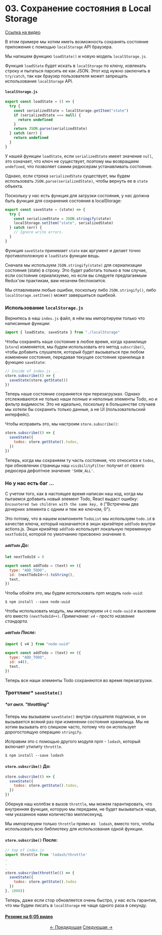 # 03. Сохранение состояния в Local Storage

[Ссылка на видео](https://egghead.io/lessons/javascript-redux-persisting-the-state-to-the-local-storage)

В этом примере мы хотим иметь возможность сохранять состояние приложения с помощью `localStorage` API браузера.

Мы напишем функцию `loadState()` и новую модель `localStorage.js`.

Функция `loadState` будет искать в `localStorage` по ключу, извлекать строку и пытаться парсить ее как JSON. Этот код нужно заключить в `try/catch`, так как браузер пользователя может запрещать использование `localStorage` API.

#### `localStorage.js`

```javascript
export const loadState = () => {
  try {
    const serializedState = localStorage.getItem("state")
    if (serializedState === null) {
      return undefined
    }
    return JSON.parse(serializedState)
  } catch (err) {
    return undefined
  }
}
```

У нашей функции `loadState`, если `serializedState` имеет значение `null`, это означает, что ключ не существует, поэтому мы возвращаем `undefined`, что позволяет самим редюсерам устанавливать состояние.

Однако, если строка `serializedState` существует, мы будем использовать `JSON.parse(serializedState)`, чтобы вернуть ее в `state` объекта.

Поскольку у нас есть функция для загрузки состояния, у нас должна быть функция для сохранения состояния в localStorage:

```javascript
export const saveState = (state) => {
  try {
    const serializedState = JSON.stringify(state)
    localStorage.setItem("state", serializedState)
  } catch (err) {
    // Ignore write errors.
  }
}
```

Функция `saveState` принимает `state` как аргумент и делает точно противоположную к `loadState` функции вещь.

Сначала мы используем `JSON.stringify(state)` для сериализации состояния (state) в строку. Это будет работать только в том случае, если состояние сериализуемо, но если вы следуете предлагаемым Redux'ом практикам, вам незачем беспокоится.

Мы отлавливаем любые ошибки, поскольку либо `JSON.stringify()`, либо `localStorage.setItem()` может завершиться ошибкой.

### Использование `localStorage.js`

Вернитесь в наш `index.js` файл, в нём мы импортируем только что написанные функции:

```javascript
import { loadState, saveState } from "./localStorage"
```

Чтобы сохранять наше состояние в любое время, когда хранилище (`store`) изменяется, мы будем использовать его метод `subscribe()`, чтобы добавить слушателя, который будет вызываться при любом изменении состояния, передавая текущее состояние хранилища в функцию `saveState`:

```javascript
// Inside of index.js ...
store.subscribe(() => {
  saveState(store.getState())
})
```

Теперь наше состояние сохраняется при перезагрузках. Однако отслеживаются не только наши полные и неполные элементы Todo, но и фильтр видимости. Это не идеально, поскольку в большинстве случаев мы хотели бы сохранить только данные, а не UI (пользовательский интерфейс).

Чтобы исправить это, мы настроим `store.subscribe()`:

```javascript
store.subscribe(() => {
  saveState({
    todos: store.getState().todos,
  })
})
```

Теперь, когда мы сохраняем ту часть состояния, что относится к `todos`, при обновлении страницы наш `visibilityFilter` получит от своего редюсера дефолтное значение `'SHOW_ALL'`.

### Но у нас есть баг ...

С учетом того, как в настоящее время написан наш код, когда мы пытаемся добавить новый элемент Todo, React выдаст ошибку: `Encountered two children with the same key, 0` ("Встречены два дочерних элемента с одним и тем же ключом, 0").

Это потому, что в нашем компоненте `TodoList` мы используем `todo.id` в качестве ключа, который назначается в экшн криэйтере `addTodo` внутри actions.js. Экшн криэйтер `addTodo` использует локальную переменную `nextTodoId`, которой по умолчанию присвоено значение `0`.

##### `addTodo` До:

```javascript
let nextTodoId = 0

export const addTodo = (text) => ({
  type: "ADD_TODO",
  id: (nextTodoId++).toString(),
  text,
})
```

Чтобы обойти это, мы будем использовать npm модуль `node-uuid`:

`$ npm install --save node-uuid`

Чтобы использовать модуль, мы импортируем `v4` с `node-uuid` и вызовим его вместо `(nextTodoId++)`. _Примечание: `v4` - просто название стандарта._

##### `addTodo` После:

```javascript
import { v4 } from "node-uuid"

export const addTodo = (text) => ({
  type: "ADD_TODO",
  id: v4(),
  text,
})
```

Теперь все наши элементы Todo сохраняются во время перезагрузки.

### Троттлинг\* `saveState()`

##### \*_от англ._ "throttling"

Теперь мы вызываем `saveState()` внутри слушателя подписки, и он вызывается всякий раз при изменении состояния хранилища. Мы не хотим вызывать его слишком часто, потому что он использует дорогостоящую операцию `stringify`.

Исправим это с помощью другого модуля npm - `lodash`, который включает утилиту `throttle`.

`$ npm install --save lodash`

#### `store.subscribe()` До:

```javascript
store.subscribe(() => {
  saveState({
    todos: store.getState().todos,
  })
})
```

Обернув наш коллбэк в вызов `throttle`, мы можем гарантировать, что внутренняя функция, которую мы передаем, не будет вызываться чаще, чем указанное нами количество миллисекунд.

Мы импортируем только `throttle` прямо из ` lodash`, вместо того, чтобы использовать всю библиотеку для использования одной функции.

#### `store.subscribe()` После:

```javascript
// top of index.js
import throttle from 'lodash/throttle'
.
.
.
store.subscribe(throttle(() => {
  saveState({
    todos: store.getState().todos
  })
}, 1000))
```

Теперь, даже если стор обновляется очень быстро, у нас есть гарантия, что мы будем писать в `localStorage` не чаще одного раза в секунду.

#### [Резюме на 6:05 видео](https://egghead.io/lessons/javascript-redux-persisting-the-state-to-the-local-storage#/tab-transcript)

<p align="center">
<a href="./02-Supplying_the_Initial_State.md"><- Предидущая</a>
<a href="./04-Refactoring_the_Entry_Point.md">Следующая -></a>
</p>
